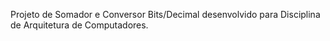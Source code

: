 Projeto de Somador e Conversor Bits/Decimal desenvolvido para Disciplina de Arquitetura de Computadores.
